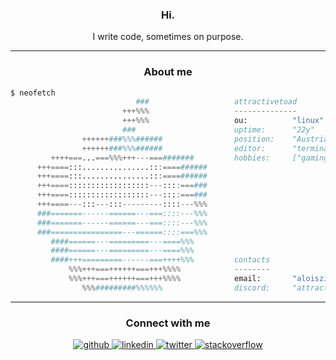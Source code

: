 <h3 align="center">Hi.</h3>

<p align="center">I write code, sometimes on purpose.</p>

---

<h3 align="center">About me</h3>

```python
$ neofetch
                            ###                   attractivetoad
                         +++%%%                   --------------
                         +++%%%                   ou:          "linux"
                         ###                      uptime:      "22y"
                ++++++###%%%######                position:    "Austria"
                ++++++###%%%######                editor:      "terminal"
         ++++===...===%%%+++---===#######         hobbies:     ["gaming", "sleeping", "drinking"]
      +++====:::...............:::====######      
      +++====:::...............:::====######      
      +++====::::::::::::::::::---::::===###      
      +++====::::::::::::::::::---::::===###      
      +++====---:::---:::---------::::---%%%      
      ###=======------======---===::::---%%%      
      ###=======------======---===::::---%%%      
      ###================---======::::===%%%      
         ####======---=========---====%%%         
         ####======---=========---====%%%         
         ####+++=========------===++++%%%         contacts
             %%%+++===++++++===+++%%%%            --------
             %%%+++===++++++===+++%%%%            email:       "aloiszimmermann2003@gmail.com"
                %%%#########%%%%%%                discord:     "attractivetoad"

```

---

<div align="center">
  <h3>Connect with me</h3>  
  <a href="https://github.com/AttractiveToad" target="_blank">
    <img src=https://img.shields.io/badge/github-%2324292e.svg?&style=for-the-badge&logo=github&logoColor=white alt=github style="margin-bottom: 5px;" />
  </a>
  <a href="https://linkedin.com/in/alois-zimmermann-14255817a" target="_blank">
    <img src=https://img.shields.io/badge/linkedin-%231E77B5.svg?&style=for-the-badge&logo=linkedin&logoColor=white alt=linkedin style="margin-bottom: 5px;" />
  </a>
  <a href="https://twitter.com/attractivetoad" target="_blank">
    <img src=https://img.shields.io/badge/twitter-%2300acee.svg?&style=for-the-badge&logo=twitter&logoColor=white alt=twitter style="margin-bottom: 5px;" />
  </a>
  <a href="https://stackoverflow.com/users/14476649" target="_blank">
    <img src=https://img.shields.io/badge/stackoverflow-%23F28032.svg?&style=for-the-badge&logo=stackoverflow&logoColor=white alt=stackoverflow style="margin-bottom: 5px;" />
  </a>
</div>
